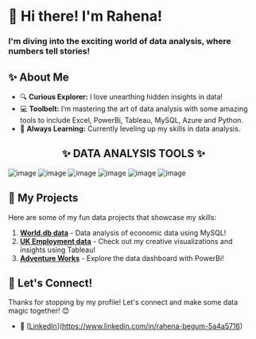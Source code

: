 
# 👋 Hi there! I'm Rahena!

<h3 align="left"> I'm diving into the exciting world of data analysis, where numbers tell stories! </h3> </div>

## ✨  About Me

- 🔍 **Curious Explorer:** I love unearthing hidden insights in data! 
- 💻 **Toolbelt:** I’m mastering the art of data analysis with some amazing tools to include Excel, PowerBi, Tableau, MySQL, Azure and Python.
- 🌱 **Always Learning:** Currently leveling up my skills in data analysis.

<p></p>


<h2 align="center">✨ DATA ANALYSIS TOOLS ✨ </h2> </div>


![image](https://github.com/user-attachments/assets/916f2149-949f-4901-8717-409403b5e193) 
![image](https://github.com/user-attachments/assets/06ef13d6-a377-456c-bfe2-548d07c509e0)
![image](https://github.com/user-attachments/assets/18e64efa-65b0-417a-802e-6d7f79f0dff0)
![image](https://github.com/user-attachments/assets/1b76b21c-562d-484a-b84d-9ecc6ec360fe)
![image](https://github.com/user-attachments/assets/94d06723-249e-45df-9d87-050e1988f506)
![image](https://github.com/user-attachments/assets/5b524180-cb48-49a7-b74c-484b9a36cf6b)



## 🚀 My Projects

Here are some of my fun data projects that showcase my skills:

1. **[World.db data](link-to-your-project)** - Data analysis of economic data using MySQL!
2. **[UK Employment data](link-to-your-project)** - Check out my creative visualizations and insights using Tableau!
3. **[Adventure Works](link-to-your-project)** - Explore the data dashboard with PowerBi!

## 🌟 Let's Connect!

Thanks for stopping by my profile! Let's connect and make some data magic together! 😊
- 🔗 [[LinkedIn](your-linkedin-profile)](https://www.linkedin.com/in/rahena-begum-5a4a5716)

